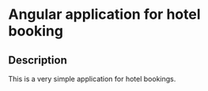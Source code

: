 # Angular application for hotel booking

## Description

This is a very simple application for hotel bookings. 

